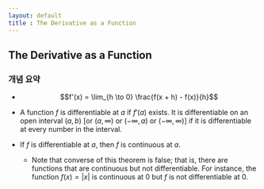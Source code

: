 ```yaml
---
layout: default
title : The Derivative as a Function
---
```


## The Derivative as a Function

### 개념 요약

- $$f'(x) = \lim_{h \to 0} \frac{f(x + h) - f(x)}{h}$$

- A function $f$ is differentiable at $a$ if $f'(a)$ exists. It is differentiable on an open interval $(a, b)$ [or $(a, \infty)$ or $(-\infty, a)$ or $(-\infty, \infty)$] if it is differentiable at every number in the interval.

- If $f$ is differentiable at $a$, then $f$ is continuous at $a$.
    + Note that converse of this theorem is false; that is, there are functions that are continuous but not differentiable. For instance, the function $f(x) = \lvert x \rvert$ is continuous at $0$ but $f$ is not differentiable at $0$.
